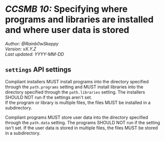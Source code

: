 # *CCSMB 10:* Specifying where programs and libraries are installed and where user data is stored

*Author: @Rainb0wSkeppy*  
*Version: vX.Y.Z*  
*Last updated: YYYY-MM-DD*  

## `settings` API settings
Compliant installers MUST install programs into the directory specified through the `path.programs` setting and MUST install libraries into the directory specified through the `path.libraries` setting.
The installers SHOULD NOT run if the settings aren't set.  
If the program or library is multiple files, the files MUST be installed in a subdirectory.

Compliant programs MUST store user data into the directory specified through the `path.data` setting.
The programs SHOULD NOT run if the setting isn't set.
If the user data is stored in multiple files, the files MUST be stored in a subdirectory.
